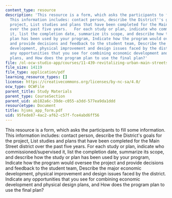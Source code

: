 ```yaml
---
content_type: resource
description: 'This resource is a form, which asks the participants to fill some information.
  This information includes: contact person, describe the District''s goals for the
  project, List studies and plans that have been completed for the Main Street district
  over the past five years.   For each study or plan, indicate who commissioned/supervised
  it, list the completion date, summarize its scope, and describe how the study or
  plan has been used by your program, Indicate how the program would oversee the project
  and provide decisions and feedback to the student team, Describe the major economic
  development, physical improvement and design issues faced by the district.  Indicate
  any opportunities that you see for combining economic development and physical design
  plans, and How does the program plan to use the final plan?'
file: /ol-ocw-studio-app/courses/11-439-revitalizing-urban-main-streets-hyde-jackson-square-roslindale-square-boston-spring-2005/95fede874ac2af62c57ffce4abd6ff56_hjsms_app_form.pdf
file_size: 14119
file_type: application/pdf
learning_resource_types: []
license: https://creativecommons.org/licenses/by-nc-sa/4.0/
ocw_type: OCWFile
parent_title: Study Materials
parent_type: CourseSection
parent_uid: ab182a6c-39de-c055-a3dd-577ea9da1ddd
resourcetype: Document
title: hjsms_app_form.pdf
uid: 95fede87-4ac2-af62-c57f-fce4abd6ff56
---
```

This resource is a form, which asks the participants to fill some information. This information includes: contact person, describe the District's goals for the project, List studies and plans that have been completed for the Main Street district over the past five years.   For each study or plan, indicate who commissioned/supervised it, list the completion date, summarize its scope, and describe how the study or plan has been used by your program, Indicate how the program would oversee the project and provide decisions and feedback to the student team, Describe the major economic development, physical improvement and design issues faced by the district.  Indicate any opportunities that you see for combining economic development and physical design plans, and How does the program plan to use the final plan?